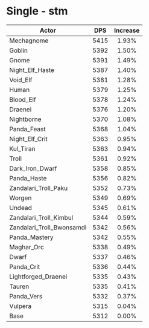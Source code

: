 # Single - stm
| Actor | DPS | Increase |
|---|:---:|:---:|
|Mechagnome|5415|1.93%|
|Goblin|5392|1.50%|
|Gnome|5391|1.49%|
|Night_Elf_Haste|5387|1.40%|
|Void_Elf|5381|1.28%|
|Human|5379|1.25%|
|Blood_Elf|5378|1.24%|
|Draenei|5376|1.20%|
|Nightborne|5370|1.08%|
|Panda_Feast|5368|1.04%|
|Night_Elf_Crit|5363|0.95%|
|Kul_Tiran|5363|0.94%|
|Troll|5361|0.92%|
|Dark_Iron_Dwarf|5358|0.85%|
|Panda_Haste|5356|0.82%|
|Zandalari_Troll_Paku|5352|0.73%|
|Worgen|5349|0.69%|
|Undead|5345|0.61%|
|Zandalari_Troll_Kimbul|5344|0.59%|
|Zandalari_Troll_Bwonsamdi|5342|0.56%|
|Panda_Mastery|5342|0.55%|
|Maghar_Orc|5338|0.49%|
|Dwarf|5337|0.46%|
|Panda_Crit|5336|0.44%|
|Lightforged_Draenei|5335|0.43%|
|Tauren|5335|0.41%|
|Panda_Vers|5332|0.37%|
|Vulpera|5315|0.04%|
|Base|5312|0.00%|
